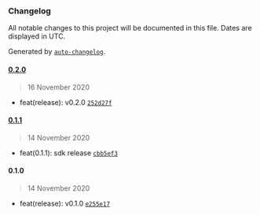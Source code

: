 ### Changelog

All notable changes to this project will be documented in this file. Dates are displayed in UTC.

Generated by [`auto-changelog`](https://github.com/CookPete/auto-changelog).

#### [0.2.0](https://github.com/manifoldfinance/typed-sdk/compare/0.1.1...0.2.0)

> 16 November 2020

- feat(release): v0.2.0 [`252d27f`](https://github.com/manifoldfinance/typed-sdk/commit/252d27fc51b58261b3b54b4740555175a8feffd2)

#### [0.1.1](https://github.com/manifoldfinance/typed-sdk/compare/0.1.0...0.1.1)

> 14 November 2020

- feat(0.1.1): sdk release [`cbb5ef3`](https://github.com/manifoldfinance/typed-sdk/commit/cbb5ef31b2db680641d10b28c8f6d6724acf9ba0)

#### 0.1.0

> 14 November 2020

- feat(release): v0.1.0 [`e255e17`](https://github.com/manifoldfinance/typed-sdk/commit/e255e175b143fa20ede7388d6ac9d4e9ffd3b8d0)
